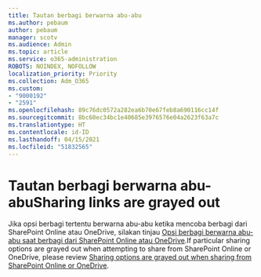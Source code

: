```yaml
---
title: Tautan berbagi berwarna abu-abu
ms.author: pebaum
author: pebaum
manager: scotv
ms.audience: Admin
ms.topic: article
ms.service: o365-administration
ROBOTS: NOINDEX, NOFOLLOW
localization_priority: Priority
ms.collection: Adm_O365
ms.custom:
- "9000192"
- "2591"
ms.openlocfilehash: 89c76dc0572a282ea6b70e67feb8a690116cc14f
ms.sourcegitcommit: 8bc60ec34bc1e40685e3976576e04a2623f63a7c
ms.translationtype: HT
ms.contentlocale: id-ID
ms.lasthandoff: 04/15/2021
ms.locfileid: "51832565"
---
```

# <a name="sharing-links-are-grayed-out"></a><span data-ttu-id="0ffc3-102">Tautan berbagi berwarna abu-abu</span><span class="sxs-lookup"><span data-stu-id="0ffc3-102">Sharing links are grayed out</span></span>

<span data-ttu-id="0ffc3-103">Jika opsi berbagi tertentu berwarna abu-abu ketika mencoba berbagi dari SharePoint Online atau OneDrive, silakan tinjau [Opsi berbagi berwarna abu-abu saat berbagi dari SharePoint Online atau OneDrive](https://docs.microsoft.com/sharepoint/support/administration/sharing-options-grayed-out-when-sharing-from-sharepoint-online-or-onedrive).</span><span class="sxs-lookup"><span data-stu-id="0ffc3-103">If particular sharing options are grayed out when attempting to share from SharePoint Online or OneDrive, please review [Sharing options are grayed out when sharing from SharePoint Online or OneDrive](https://docs.microsoft.com/sharepoint/support/administration/sharing-options-grayed-out-when-sharing-from-sharepoint-online-or-onedrive).</span></span>
